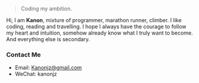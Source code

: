 

> Coding my ambition.


Hi, I am **Kanon**, mixture of programmer, marathon runner, climber. I like coding, reading and travelling. I hope I always have the courage to follow my heart and intuition, somehow already know what I truly want to become. And everything else is secondary.

### Contact Me
- Email: Kanonjz@gmail.com
- WeChat: kanonjz



